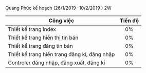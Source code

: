 Quang Phúc kế hoạch (26/1/2019 -10/2/2019 ) 2W

| Công việc  | Tiến độ |
| ------------- | :-------------: |
| Thiết kế trang index  | 0% |
| Thiết kế trang hiển thị tin bán  | 0%  |
| Thiết kế trang đăng tin bán  | 0%  |
| Thiết kế trang hiển trang đăng kí, đăng nhập  | 0%  |
| Controler đăng nhập, đăng xuất, đăng kí | 0%  |

